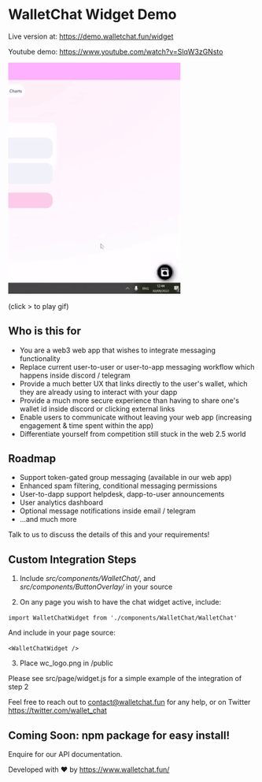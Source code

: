 # WalletChat Widget Demo

Live version at: https://demo.walletchat.fun/widget

Youtube demo: https://www.youtube.com/watch?v=SlqW3zGNsto

<img src="220930 widget demo.gif" width="350" title="widget demo">

(click > to play gif)

## Who is this for

- You are a web3 web app that wishes to integrate messaging functionality
- Replace current user-to-user or user-to-app messaging workflow which happens inside discord / telegram
- Provide a much better UX that links directly to the user's wallet, which they are already using to interact with your dapp
- Provide a much more secure experience than having to share one's wallet id inside discord or clicking external links
- Enable users to communicate without leaving your web app (increasing engagement & time spent within the app)
- Differentiate yourself from competition still stuck in the web 2.5 world

## Roadmap

- Support token-gated group messaging (available in our web app)
- Enhanced spam filtering, conditional messaging permissions
- User-to-dapp support helpdesk, dapp-to-user announcements
- User analytics dashboard
- Optional message notifications inside email / telegram
- ...and much more

Talk to us to discuss the details of this and your requirements!

## Custom Integration Steps

1) Include *src/components/WalletChat/*, and *src/components/ButtonOverlay/* in your source

2) On any page you wish to have the chat widget active, include: 

```import WalletChatWidget from './components/WalletChat/WalletChat'```

And include in your page source: 

```<WalletChatWidget />```

3) Place wc_logo.png in /public

Please see src/page/widget.js for a simple example of the integration of step 2

Feel free to reach out to contact@walletchat.fun for any help, or on Twitter https://twitter.com/wallet_chat

## Coming Soon: npm package for easy install!

Enquire for our API documentation.

Developed with ❤ by https://www.walletchat.fun/
